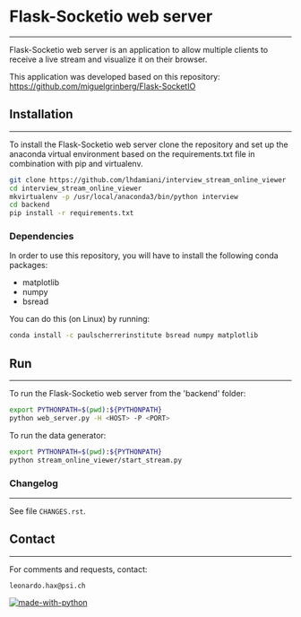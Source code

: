 # Flask-Socketio web server
-------------------------

Flask-Socketio web server is an application to allow multiple clients to receive a live stream and visualize it on their browser.

This application was developed based on this repository: https://github.com/miguelgrinberg/Flask-SocketIO

## Installation
-------------------------
To install the Flask-Socketio web server clone the repository and set up the anaconda virtual environment based on the requirements.txt file in combination with pip and virtualenv.

```bash
git clone https://github.com/lhdamiani/interview_stream_online_viewer
cd interview_stream_online_viewer
mkvirtualenv -p /usr/local/anaconda3/bin/python interview
cd backend
pip install -r requirements.txt 
```

### Dependencies
In order to use this repository, you will have to install the following conda packages:

- matplotlib
- numpy
- bsread

You can do this (on Linux) by running:
```bash
conda install -c paulscherrerinstitute bsread numpy matplotlib
```

## Run
-------------------------
To run the Flask-Socketio web server from the 'backend' folder:

```bash
export PYTHONPATH=$(pwd):${PYTHONPATH}
python web_server.py -H <HOST> -P <PORT>
```

To run the data generator:
```bash
export PYTHONPATH=$(pwd):${PYTHONPATH}
python stream_online_viewer/start_stream.py
```


### Changelog
-------------------------

See file `CHANGES.rst`.

## Contact
-------------------------

For comments and requests, contact:
```
leonardo.hax@psi.ch
```

[![made-with-python](https://img.shields.io/badge/Made%20with-Python-1f425f.svg)](https://www.python.org/)
